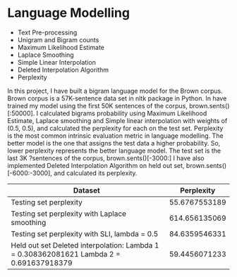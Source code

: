 # Language Modelling
- Text Pre-processing
- Unigram and Bigram counts
- Maximum Likelihood Estimate
- Laplace Smoothing
- Simple Linear Interpolation
- Deleted Interpolation Algorithm
- Perplexity

In this project, I have built a bigram language model for the Brown corpus. Brown corpus is a 57K-sentence data set in nltk package in Python.
In have trained my model using the first 50K sentences of the corpus, brown.sents()[:50000]. I calculated bigrams probability using Maximum Likelihood Estimate, Laplace smoothing and Simple linear interpolation with weights of (0.5, 0.5), and calculated the perplexity for each on the test set. Perplexity is the most common intrinsic evaluation metric in language modelling. The better model is the one that assigns the test data a higher probability. So, lower perplexity represents the better language model.
The test set is the last 3K ?sentences of the corpus, brown.sents()[-3000:]
I have also implemented Deleted Interpolation Algorithm on held out set, brown.sents()[-6000:-3000], and calculated its perplexity.

Dataset | Perplexity
--- | ---
Testing set perplexity | 55.6767553189
Testing set perplexity with Laplace smoothing | 614.656135069
Testing set perplexity with SLI, lambda = 0.5 | 84.6359546331
Held out set Deleted interpolation: Lambda 1 = 0.308362081621 Lambda 2 = 0.691637918379 | 59.4456071233
